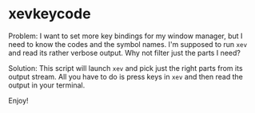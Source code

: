 
xevkeycode
==========

Problem: I want to set more key bindings for my window manager, but I need to know the codes and
the symbol names. I'm supposed to run `xev` and read its rather verbose output. Why not filter just
the parts I need?

Solution: This script will launch `xev` and pick just the right parts from its output stream. All
you have to do is press keys in `xev` and then read the output in your terminal.

Enjoy!
